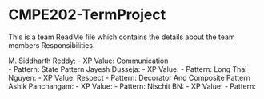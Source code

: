 # CMPE202-TermProject
This is a team ReadMe file which contains the details about the team members Responsibilities. 

M. Siddharth Reddy:
                  - XP Value: Communication     
                  - Pattern: State Pattern
Jayesh Dusseja:
                  - XP Value:
                  - Pattern: 
Long Thai Nguyen:
                  - XP Value: Respect
                  - Pattern: Decorator And Composite Pattern
Ashik Panchangam:
                  - XP Value:
                  - Pattern:
Nischit BN:
                  - XP Value:
                  - Pattern:                  